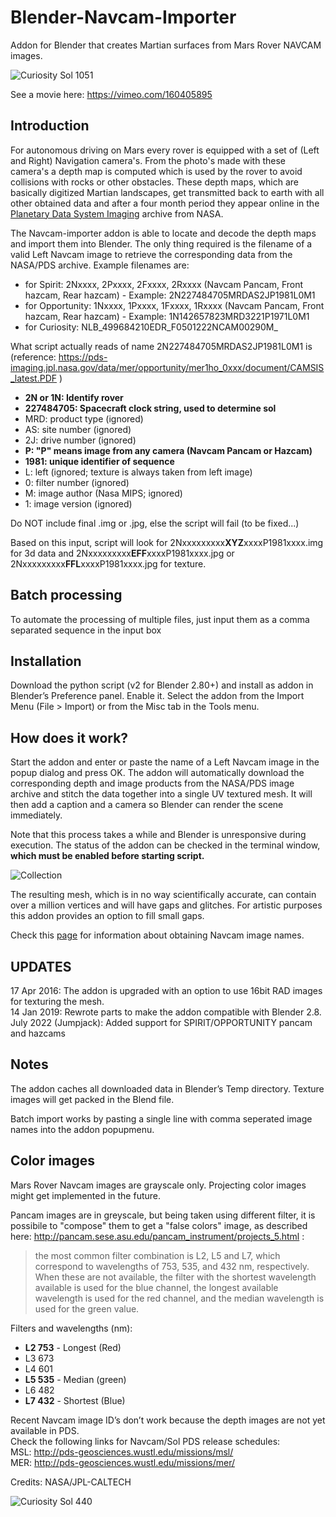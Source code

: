 # Blender-Navcam-Importer
Addon for Blender that creates Martian surfaces from Mars Rover NAVCAM images.

![Curiosity Sol 1051](http://i.imgur.com/DhUrzPi.jpg)

See a movie here: https://vimeo.com/160405895

## Introduction
For autonomous driving on Mars every rover is equipped with a set of (Left and Right) Navigation camera's. From the photo's made with these camera's a depth map is computed which is used by the rover to avoid collisions with rocks or other obstacles. These depth maps, which are basically digitized Martian landscapes, get transmitted back to earth with all other obtained data and after a four month period they appear online in the [Planetary Data System Imaging](http://pds-imaging.jpl.nasa.gov) archive from NASA.
 
The Navcam-importer addon is able to locate and decode the depth maps and import them into Blender. The only thing required is the filename of a valid Left Navcam image to retrieve the corresponding data from the NASA/PDS archive. Example filenames are:  
- for Spirit:        2Nxxxx, 2Pxxxx, 2Fxxxx, 2Rxxxx (Navcam Pancam, Front hazcam, Rear hazcam)   - Example: 2N227484705MRDAS2JP1981L0M1
- for Opportunity:   1Nxxxx, 1Pxxxx, 1Fxxxx, 1Rxxxx (Navcam Pancam, Front hazcam, Rear hazcam)   - Example: 1N142657823MRD3221P1971L0M1
- for Curiosity:     NLB_499684210EDR_F0501222NCAM00290M_

What script actually reads of name  2N227484705MRDAS2JP1981L0M1 is (reference: https://pds-imaging.jpl.nasa.gov/data/mer/opportunity/mer1ho_0xxx/document/CAMSIS_latest.PDF )
 - **2N or 1N: Identify rover**
 - **227484705: Spacecraft clock string, used to determine sol**
 - MRD: product type (ignored)
 - AS: site number (ignored)
 - 2J: drive number (ignored)
 - **P: "P" means  image from any camera (Navcam Pancam or Hazcam)**
 - **1981: unique identifier of sequence**
 - L: left (ignored; texture is always taken from left image)
 - 0: filter number (ignored)
 - M: image author (Nasa MIPS; ignored)
 - 1: image version (ignored)

Do NOT include final .img or .jpg, else the script will  fail (to be fixed...)

Based on this input, script will look for 2Nxxxxxxxxx**XYZ**xxxxP1981xxxx.img for 3d data and 2Nxxxxxxxxx**EFF**xxxxP1981xxxx.jpg or 2Nxxxxxxxxx**FFL**xxxxP1981xxxx.jpg for texture.

## Batch processing

To automate the processing of multiple files, just input them as a comma separated sequence in the input box

## Installation
Download the python script (v2 for Blender 2.80+) and install as addon in Blender’s Preference panel. Enable it.
Select the addon from the Import Menu (File > Import) or from the Misc tab in the Tools menu.

## How does it work?
Start the addon and enter or paste the name of a Left Navcam image  in the popup dialog and press OK. The addon will automatically download the corresponding depth and image products from the NASA/PDS image archive and stitch the data together into a single UV textured mesh. It will then add a caption and a camera so Blender can render the scene immediately.
  
Note that this process takes a while and Blender is unresponsive during execution. The status of the addon can be checked in the terminal window, **which must be enabled before starting script.**

![Collection](http://i.imgur.com/gkcLyFg.jpg)

The resulting mesh, which is in no way scientifically accurate, can contain over a million vertices and will have gaps and glitches. For artistic purposes this addon provides an option to fill small gaps.

Check this [page](https://github.com/phaseIV/Blender-Navcam-Importer/wiki/Instructions) for information about obtaining Navcam image names.

## UPDATES
17 Apr 2016: The addon is upgraded with an option to use 16bit RAD images for texturing the mesh.  
14 Jan 2019: Rewrote parts to make the addon compatible with Blender 2.8.
July 2022 (Jumpjack): Added support for SPIRIT/OPPORTUNITY pancam and hazcams

## Notes
The addon caches all downloaded data in Blender’s Temp directory. Texture images will get packed in the Blend file.

Batch import works by pasting a single line with comma seperated image names into the addon popupmenu.

## Color images
Mars Rover Navcam images are grayscale only. Projecting color images might get implemented in the future.

Pancam images are in greyscale, but being taken using different filter, it is possibile to "compose" them to get a "false colors" image, as described here: http://pancam.sese.asu.edu/pancam_instrument/projects_5.html :

>  the most common filter combination is L2, L5 and L7, which correspond to wavelengths of 753, 535, and 432 nm, respectively. When these are not available, the filter with the shortest wavelength available is used for the blue channel, the longest available wavelength is used for the red channel, and the median wavelength is used for the green value.

Filters and wavelengths (nm):
- **L2	753** -  Longest (Red)
- L3	673
- L4	601
- **L5	535** - Median (green)
- L6	482
- **L7	432** - Shortest (Blue)


Recent Navcam image ID’s don’t work because the depth images are not yet available in PDS.  
Check the following links for Navcam/Sol PDS release schedules:  
MSL: http://pds-geosciences.wustl.edu/missions/msl/  
MER: http://pds-geosciences.wustl.edu/missions/mer/  

Credits: NASA/JPL-CALTECH

![Curiosity Sol 440](http://i.imgur.com/efAPdt2.jpg)
